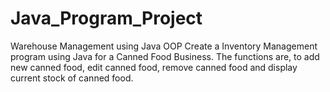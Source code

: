 # Java_Program_Project
Warehouse Management using Java OOP
Create a Inventory Management program using Java for a Canned Food Business. 
The functions are, to add new canned food, edit canned food, remove canned food and display current stock of canned food.
